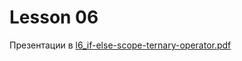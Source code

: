 # Lesson 06

Презентации в [l6_if-else-scope-ternary-operator.pdf](https://github.com/ait-tr/cohort40.2/blob/main/basic_programming/lesson_06/presentation/l6_if-else-scope-ternary-operator.pdf)
